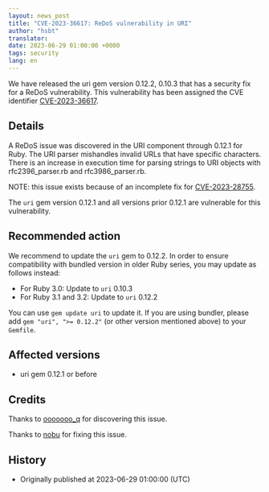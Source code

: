 ```yaml
---
layout: news_post
title: "CVE-2023-36617: ReDoS vulnerability in URI"
author: "hsbt"
translator:
date: 2023-06-29 01:00:00 +0000
tags: security
lang: en
---
```


We have released the uri gem version 0.12.2, 0.10.3 that has a security fix for a ReDoS vulnerability.
This vulnerability has been assigned the CVE identifier [CVE-2023-36617](https://www.cve.org/CVERecord?id=CVE-2023-36617).

## Details

A ReDoS issue was discovered in the URI component through 0.12.1 for Ruby. The URI parser mishandles invalid URLs that have specific characters. There is an increase in execution time for parsing strings to URI objects with rfc2396_parser.rb and rfc3986_parser.rb.

NOTE: this issue exists because of an incomplete fix for [CVE-2023-28755](https://www.ruby-lang.org/en/news/2023/03/28/redos-in-uri-cve-2023-28755/).

The `uri` gem version 0.12.1 and all versions prior 0.12.1 are vulnerable for this vulnerability.

## Recommended action

We recommend to update the `uri` gem to 0.12.2. In order to ensure compatibility with bundled version in older Ruby series, you may update as follows instead:

* For Ruby 3.0: Update to `uri` 0.10.3
* For Ruby 3.1 and 3.2: Update to `uri` 0.12.2

You can use `gem update uri` to update it. If you are using bundler, please add `gem "uri", ">= 0.12.2"` (or other version mentioned above) to your `Gemfile`.

## Affected versions

* uri gem 0.12.1 or before

## Credits

Thanks to [ooooooo_q](https://hackerone.com/ooooooo_q) for discovering this issue.

Thanks to [nobu](https://github.com/nobu) for fixing this issue.

## History

* Originally published at 2023-06-29 01:00:00 (UTC)
